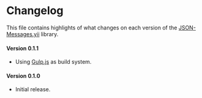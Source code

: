 # Changelog
This file contains highlights of what changes on each version of the [JSON-Messages.yii](https://packagist.org/packages/cedx/yii-json-messages) library.

#### Version 0.1.1
- Using [Gulp.js](http://gulpjs.com) as build system.

#### Version 0.1.0
- Initial release.
